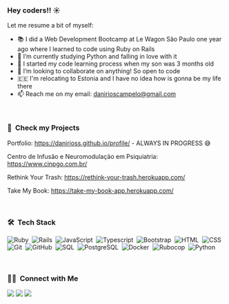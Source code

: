 
### Hey coders!! ☀️

Let me resume a bit of myself:
- 📚 I did a Web Development Bootcamp at Le Wagon São Paulo one year ago where I learned to code using Ruby on Rails
- 🐍 I’m currently studying Python and falling in love with it
- 🤯 I started my code learning process when my son was 3 months old
- 👯 I’m looking to collaborate on anything! So open to code
- 🇪🇪 I'm relocating to Estonia and I have no idea how is gonna be my life there
- 📫 Reach me on my email: danirioscampelo@gmail.com

</br>

### 👀 &nbsp;Check my Projects

Portfolio:
https://danirioss.github.io/profile/ - ALWAYS IN PROGRESS 😅

Centro de Infusão e Neuromodulação em Psiquiatria:
https://www.cinpgo.com.br/

Rethink Your Trash:
https://rethink-your-trash.herokuapp.com/

Take My Book:
https://take-my-book-app.herokuapp.com/

</br>

### 🛠 &nbsp;Tech Stack

![Ruby](https://img.shields.io/badge/-Ruby-05122A?style=flat&logo=ruby)&nbsp;
![Rails](https://img.shields.io/badge/-Rails-05122A?style=flat&logo=rubyonrails)&nbsp;
![JavaScript](https://img.shields.io/badge/-JavaScript-05122A?style=flat&logo=javascript)&nbsp;
![Typescript](https://img.shields.io/badge/-Typescript-05122A?style=flat&logo=typescript)&nbsp;
![Bootstrap](https://img.shields.io/badge/-Bootstrap-05122A?style=flat&logo=bootstrap&logoColor=563D7C)&nbsp;
![HTML](https://img.shields.io/badge/-HTML-05122A?style=flat&logo=HTML5)&nbsp;
![CSS](https://img.shields.io/badge/-CSS-05122A?style=flat&logo=CSS3&logoColor=1572B6)\
![Git](https://img.shields.io/badge/-Git-05122A?style=flat&logo=git)&nbsp;
![GitHub](https://img.shields.io/badge/-GitHub-05122A?style=flat&logo=github)&nbsp;
![SQL](https://img.shields.io/badge/-SQL-05122A?style=flat&logo=sql)&nbsp;
![PostgreSQL](https://img.shields.io/badge/-PostgreSQL-05122A?style=flat&logo=postgresql)&nbsp;
![Docker](https://img.shields.io/badge/-Docker-05122A?style=flat&logo=docker)&nbsp;
![Rubocop](https://img.shields.io/badge/-Rubocop-05122A?style=flat&logo=rubocop)&nbsp;
![Python](https://img.shields.io/badge/-Python-05122A?style=flat&logo=python)&nbsp;

</br>

### 🤝🏻 &nbsp;Connect with Me

<p>
<a href="https://www.linkedin.com/in/danirioss/"><img src="https://img.shields.io/badge/-danirioss-0077B5?style=flat&logo=Linkedin&logoColor=white"/></a>
<a href="https://instagram.com/dani_rioss"><img src="https://img.shields.io/badge/-@dani_rioss-E4405F?style=flat&logo=Instagram&logoColor=white"/></a>
<a href="https://twitter.com/dani_risos"><img src="https://img.shields.io/badge/-@dani_risos-188CD8?style=flat&logo=Twitter&logoColor=white"/></a>
</p>
